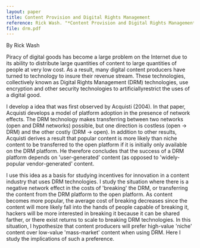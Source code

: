 ```yaml
---
layout: paper
title: Content Provision and Digital Rights Management
reference: Rick Wash. "*Content Provision and Digital Rights Management*." Working Paper, December 2005
file: drm.pdf
---
```


By Rick Wash

Piracy of digital goods has become a large problem on the Internet due to its
ability to distribute large quantities of content to large quantities of people
at very low cost. As a result, many digital content producers have turned to
technology to insure their revenue stream. These technologies, collectively
known as Digital Rights Management (DRM) technologies, use encryption and other
security technologies to artificiallyrestrict the uses of a digital good.

I develop a idea that was first observed by Acquisti (2004). In that paper,
Acquisti develops a model of platform adoption in the presence of network
effects. The DRM technology makes transferring between two networks (open and
DRM networks) possible, but one direction is costless (open -> DRM) and the
other costly (DRM -> open). In addition to other results, Acquisti derives a
result that popular content is more likely than niche content to be transferred
to the open platform if it is initially only available on the DRM platform. He
therefore concludes that the success of a DRM platform depends on
'user-generated' content (as opposed to 'widely-popular vendor-generated'
content.

I use this idea as a basis for studying incentives for innovation in a content
industry that uses DRM technologies. I study the situation where there is a
negative network effect in the costs of 'breaking' the DRM, or transferring the
content from the DRM platform to the open platform. As content becomes more
popular, the average cost of breaking decreases since the content will more
likely fall into the hands of people capable of breaking it, hackers will be
more interested in breaking it because it can be shared farther, or there exist
returns to scale to breaking DRM technologies. In this situation, I hypothesize
that content producers will prefer high-value 'niche' content over low-value
'mass-market' content when using DRM. Here I study the implications of such a
preference.
